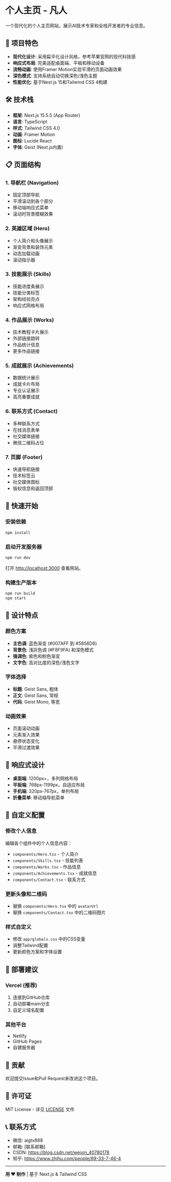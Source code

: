 # 个人主页 - 凡人

一个现代化的个人主页网站，展示AI技术专家和全栈开发者的专业信息。

## 🌟 项目特色

- **现代化设计**: 采用扁平化设计风格，参考苹果官网的现代科技感
- **响应式布局**: 完美适配桌面端、平板和移动设备
- **流畅动画**: 使用Framer Motion实现平滑的页面动画效果
- **深色模式**: 支持系统自动切换深色/浅色主题
- **性能优化**: 基于Next.js 15和Tailwind CSS 4构建

## 🛠 技术栈

- **框架**: Next.js 15.5.5 (App Router)
- **语言**: TypeScript
- **样式**: Tailwind CSS 4.0
- **动画**: Framer Motion
- **图标**: Lucide React
- **字体**: Geist (Next.js内置)

## 📋 页面结构

### 1. 导航栏 (Navigation)
- 固定顶部导航
- 平滑滚动到各个部分
- 移动端响应式菜单
- 滚动时背景模糊效果

### 2. 英雄区域 (Hero)
- 个人简介和头像展示
- 渐变背景和装饰元素
- 动态加载动画
- 滚动指示器

### 3. 技能展示 (Skills)
- 技能进度条展示
- 技能分类标签
- 架构经验亮点
- 响应式网格布局

### 4. 作品展示 (Works)
- 技术教程卡片展示
- 外部链接跳转
- 作品统计信息
- 更多作品链接

### 5. 成就展示 (Achievements)
- 数据统计展示
- 成就卡片布局
- 专业认证展示
- 高亮重要成就

### 6. 联系方式 (Contact)
- 多种联系方式
- 在线消息表单
- 社交媒体链接
- 微信二维码占位

### 7. 页脚 (Footer)
- 快速导航链接
- 技术标签云
- 社交媒体图标
- 版权信息和返回顶部

## 🚀 快速开始

### 安装依赖
```bash
npm install
```

### 启动开发服务器
```bash
npm run dev
```

打开 [http://localhost:3000](http://localhost:3000) 查看网站。

### 构建生产版本
```bash
npm run build
npm start
```

## 🎨 设计特点

### 颜色方案
- **主色调**: 蓝色渐变 (#007AFF 到 #5856D6)
- **背景色**: 浅灰色调 (#F8F9FA) 和深色模式
- **强调色**: 紫色和粉色渐变
- **文字色**: 高对比度的深色/浅色文字

### 字体选择
- **标题**: Geist Sans, 粗体
- **正文**: Geist Sans, 常规
- **代码**: Geist Mono, 等宽

### 动画效果
- 页面滚动动画
- 元素渐入效果
- 悬停状态变化
- 平滑过渡效果

## 📱 响应式设计

- **桌面端**: 1200px+，多列网格布局
- **平板端**: 768px-1199px，自适应布局
- **手机端**: 320px-767px，单列布局
- **折叠菜单**: 移动端导航菜单

## 🔧 自定义配置

### 修改个人信息
编辑各个组件中的个人信息内容：
- `components/Hero.tsx` - 个人简介
- `components/Skills.tsx` - 技能列表
- `components/Works.tsx` - 作品信息
- `components/Achievements.tsx` - 成就信息
- `components/Contact.tsx` - 联系方式

### 更新头像和二维码
- 替换 `components/Hero.tsx` 中的 `avatarUrl`
- 替换 `components/Contact.tsx` 中的二维码图片

### 样式自定义
- 修改 `app/globals.css` 中的CSS变量
- 调整Tailwind配置
- 更新颜色方案和字体设置

## 📄 部署建议

### Vercel (推荐)
1. 连接到GitHub仓库
2. 自动部署main分支
3. 自定义域名配置

### 其他平台
- Netlify
- GitHub Pages
- 自建服务器

## 🤝 贡献

欢迎提交Issue和Pull Request来改进这个项目。

## 📄 许可证

MIT License - 详见 [LICENSE](LICENSE) 文件

## 📞 联系方式

- 微信: aigtx888
- 邮箱: [联系邮箱]
- CSDN: https://blog.csdn.net/weixin_40780178
- 知乎: https://www.zhihu.com/people/69-33-7-46-4

---

**用 ❤️ 制作** | 基于 Next.js & Tailwind CSS
